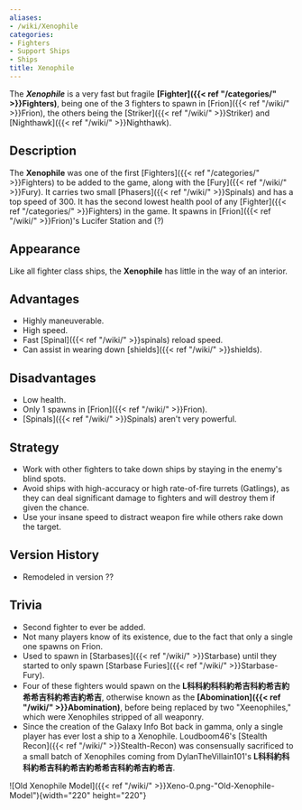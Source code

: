 ```yaml
---
aliases:
- /wiki/Xenophile
categories:
- Fighters
- Support Ships
- Ships
title: Xenophile
---
```


The **_Xenophile_** is a very fast but fragile **[Fighter]({{< ref "/categories/" >}}Fighters)**, being one of the 3 fighters to spawn in [Frion]({{< ref "/wiki/" >}}Frion), the others being the [Striker]({{< ref "/wiki/" >}}Striker) and [Nighthawk]({{< ref "/wiki/" >}}Nighthawk).

## Description

The **Xenophile** was one of the first [Fighters]({{< ref "/categories/" >}}Fighters) to be added to the game, along with the [Fury]({{< ref "/wiki/" >}}Fury). It carries two small [Phasers]({{< ref "/wiki/" >}}Spinals) and has a top speed of 300. It has the second lowest health pool of any [Fighter]({{< ref "/categories/" >}}Fighters) in the game. It spawns in [Frion]({{< ref "/wiki/" >}}Frion)'s Lucifer Station and (?)

## Appearance

Like all fighter class ships, the **Xenophile** has little in the way of an interior.

## Advantages

- Highly maneuverable.
- High speed.
- Fast [Spinal]({{< ref "/wiki/" >}}spinals) reload speed.
- Can assist in wearing down [shields]({{< ref "/wiki/" >}}shields).

## Disadvantages

- Low health.
- Only 1 spawns in [Frion]({{< ref "/wiki/" >}}Frion).
- [Spinals]({{< ref "/wiki/" >}}Spinals) aren't very powerful.

## Strategy

- Work with other fighters to take down ships by staying in the enemy's blind spots.
- Avoid ships with high-accuracy or high rate-of-fire turrets (Gatlings), as they can deal significant damage to fighters and will destroy them if given the chance.
- Use your insane speed to distract weapon fire while others rake down the target.

## Version History 

- Remodeled in version ??

## Trivia

- Second fighter to ever be added.
- Not many players know of its existence, due to the fact that only a single one spawns on Frion.
- Used to spawn in [Starbases]({{< ref "/wiki/" >}}Starbase) until they started to only spawn [Starbase Furies]({{< ref "/wiki/" >}}Starbase-Fury).
- Four of these fighters would spawn on the **L科科約科科約希吉科約希吉約希希吉科約希吉約希吉**, otherwise known as the **[Abomination]({{< ref "/wiki/" >}}Abomination)**, before being replaced by two "Xeenophiles," which were Xenophiles stripped of all weaponry.
- Since the creation of the Galaxy Info Bot back in gamma, only a single player has ever lost a ship to a Xenophile. Loudboom46's [Stealth Recon]({{< ref "/wiki/" >}}Stealth-Recon) was consensually sacrificed to a small batch of Xenophiles coming from DylanTheVillain101's **L科科約科科約希吉科約希吉約希希吉科約希吉約希吉**.

![Old Xenophile Model]({{< ref "/wiki/" >}}Xeno-0.png-"Old-Xenophile-Model"){width="220" height="220"}